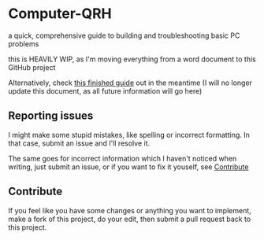 # Computer-QRH
a quick, comprehensive guide to building and troubleshooting basic PC problems

this is HEAVILY WIP, as I'm moving everything from a word document to this GitHub project

Alternatively, check [this finished guide](https://docs.google.com/document/d/12F3AxP4LVmn4_JSFSkIzYDcZlmYdpqMd) out in the meantime (I will no longer update this document, as all future information will go here)

## Reporting issues
I might make some stupid mistakes, like spelling or incorrect formatting. In that case, submit an issue and I'll resolve it. 

The same goes for incorrect information which I haven't noticed when writing, just submit an issue, or if you want to fix it youself, see [Contribute](#contribute)

## Contribute
If you feel like you have some changes or anything you want to implement, make a fork of this project, do your edit, then submit a pull request back to this project. 